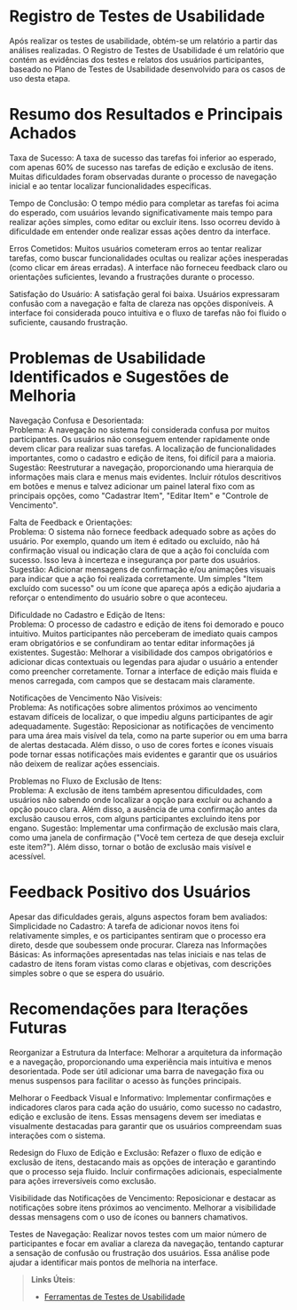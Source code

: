 # Registro de Testes de Usabilidade

Após realizar os testes de usabilidade, obtém-se um relatório a partir das análises realizadas. O Registro de Testes de Usabilidade é um relatório que contém as evidências dos testes e relatos dos usuários participantes, baseado no Plano de Testes de Usabilidade desenvolvido para os casos de uso desta etapa.

# Resumo dos Resultados e Principais Achados
Taxa de Sucesso: A taxa de sucesso das tarefas foi inferior ao esperado, com apenas 60% de sucesso nas tarefas de edição e exclusão de itens. Muitas dificuldades foram observadas durante o processo de navegação inicial e ao tentar localizar funcionalidades específicas.

Tempo de Conclusão: O tempo médio para completar as tarefas foi acima do esperado, com usuários levando significativamente mais tempo para realizar ações simples, como editar ou excluir itens. Isso ocorreu devido à dificuldade em entender onde realizar essas ações dentro da interface.

Erros Cometidos: Muitos usuários cometeram erros ao tentar realizar tarefas, como buscar funcionalidades ocultas ou realizar ações inesperadas (como clicar em áreas erradas). A interface não forneceu feedback claro ou orientações suficientes, levando a frustrações durante o processo.

Satisfação do Usuário: A satisfação geral foi baixa. Usuários expressaram confusão com a navegação e falta de clareza nas opções disponíveis. A interface foi considerada pouco intuitiva e o fluxo de tarefas não foi fluido o suficiente, causando frustração.

# Problemas de Usabilidade Identificados e Sugestões de Melhoria

Navegação Confusa e Desorientada: <br>
Problema: A navegação no sistema foi considerada confusa por muitos participantes. Os usuários não conseguem entender rapidamente onde devem clicar para realizar suas tarefas. A localização de funcionalidades importantes, como o cadastro e edição de itens, foi difícil para a maioria.
Sugestão: Reestruturar a navegação, proporcionando uma hierarquia de informações mais clara e menus mais evidentes. Incluir rótulos descritivos em botões e menus e talvez adicionar um painel lateral fixo com as principais opções, como "Cadastrar Item", "Editar Item" e "Controle de Vencimento".

Falta de Feedback e Orientações: <br>
Problema: O sistema não fornece feedback adequado sobre as ações do usuário. Por exemplo, quando um item é editado ou excluído, não há confirmação visual ou indicação clara de que a ação foi concluída com sucesso. Isso leva à incerteza e insegurança por parte dos usuários.
Sugestão: Adicionar mensagens de confirmação e/ou animações visuais para indicar que a ação foi realizada corretamente. Um simples "Item excluído com sucesso" ou um ícone que apareça após a edição ajudaria a reforçar o entendimento do usuário sobre o que aconteceu.

Dificuldade no Cadastro e Edição de Itens: <br>
Problema: O processo de cadastro e edição de itens foi demorado e pouco intuitivo. Muitos participantes não perceberam de imediato quais campos eram obrigatórios e se confundiram ao tentar editar informações já existentes.
Sugestão: Melhorar a visibilidade dos campos obrigatórios e adicionar dicas contextuais ou legendas para ajudar o usuário a entender como preencher corretamente. Tornar a interface de edição mais fluida e menos carregada, com campos que se destacam mais claramente.

Notificações de Vencimento Não Visíveis: <br>
Problema: As notificações sobre alimentos próximos ao vencimento estavam difíceis de localizar, o que impediu alguns participantes de agir adequadamente.
Sugestão: Reposicionar as notificações de vencimento para uma área mais visível da tela, como na parte superior ou em uma barra de alertas destacada. Além disso, o uso de cores fortes e ícones visuais pode tornar essas notificações mais evidentes e garantir que os usuários não deixem de realizar ações essenciais.

Problemas no Fluxo de Exclusão de Itens: <br>
Problema: A exclusão de itens também apresentou dificuldades, com usuários não sabendo onde localizar a opção para excluir ou achando a opção pouco clara. Além disso, a ausência de uma confirmação antes da exclusão causou erros, com alguns participantes excluindo itens por engano.
Sugestão: Implementar uma confirmação de exclusão mais clara, como uma janela de confirmação ("Você tem certeza de que deseja excluir este item?"). Além disso, tornar o botão de exclusão mais visível e acessível.


# Feedback Positivo dos Usuários

Apesar das dificuldades gerais, alguns aspectos foram bem avaliados:
Simplicidade no Cadastro: A tarefa de adicionar novos itens foi relativamente simples, e os participantes sentiram que o processo era direto, desde que soubessem onde procurar.
Clareza nas Informações Básicas: As informações apresentadas nas telas iniciais e nas telas de cadastro de itens foram vistas como claras e objetivas, com descrições simples sobre o que se espera do usuário.


# Recomendações para Iterações Futuras
Reorganizar a Estrutura da Interface: Melhorar a arquitetura da informação e a navegação, proporcionando uma experiência mais intuitiva e menos desorientada. Pode ser útil adicionar uma barra de navegação fixa ou menus suspensos para facilitar o acesso às funções principais.

Melhorar o Feedback Visual e Informativo: Implementar confirmações e indicadores claros para cada ação do usuário, como sucesso no cadastro, edição e exclusão de itens. Essas mensagens devem ser imediatas e visualmente destacadas para garantir que os usuários compreendam suas interações com o sistema.

Redesign do Fluxo de Edição e Exclusão: Refazer o fluxo de edição e exclusão de itens, destacando mais as opções de interação e garantindo que o processo seja fluido. Incluir confirmações adicionais, especialmente para ações irreversíveis como exclusão.

Visibilidade das Notificações de Vencimento: Reposicionar e destacar as notificações sobre itens próximos ao vencimento. Melhorar a visibilidade dessas mensagens com o uso de ícones ou banners chamativos.

Testes de Navegação: Realizar novos testes com um maior número de participantes e focar em avaliar a clareza da navegação, tentando capturar a sensação de confusão ou frustração dos usuários. Essa análise pode ajudar a identificar mais pontos de melhoria na interface.



> **Links Úteis**:
> - [Ferramentas de Testes de Usabilidade](https://www.usability.gov/how-to-and-tools/resources/templates.html)
